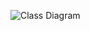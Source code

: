 ![Class Diagram](http://www.plantuml.com/plantuml/proxy?src=https://raw.githubusercontent.com/vrwolf1004/info/blob/main/doc/uml_test.puml)